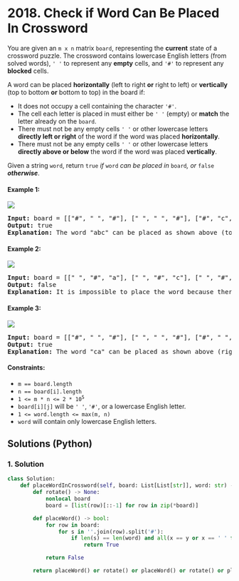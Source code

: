 # 2018. Check if Word Can Be Placed In Crossword
You are given an `m x n` matrix `board`, representing the **current** state of a crossword puzzle. The crossword contains lowercase English letters (from solved words), `' '` to represent any **empty** cells, and `'#'` to represent any **blocked** cells.

A word can be placed **horizontally** (left to right **or** right to left) or **vertically** (top to bottom **or** bottom to top) in the board if:
* It does not occupy a cell containing the character `'#'`.
* The cell each letter is placed in must either be `' '` (empty) or **match** the letter already on the `board`.
* There must not be any empty cells `' '` or other lowercase letters **directly left or right** of the word if the word was placed **horizontally**.
* There must not be any empty cells `' '` or other lowercase letters **directly above or below** the word if the word was placed **vertically**.

Given a string `word`, return `true` *if* `word` *can be placed in* `board`*, or* `false` ***otherwise***.

#### Example 1:
![](https://assets.leetcode.com/uploads/2021/10/04/crossword-ex1-1.png)
<pre>
<strong>Input:</strong> board = [["#", " ", "#"], [" ", " ", "#"], ["#", "c", " "]], word = "abc"
<strong>Output:</strong> true
<strong>Explanation:</strong> The word "abc" can be placed as shown above (top to bottom).
</pre>

#### Example 2:
![](https://assets.leetcode.com/uploads/2021/10/04/crossword-ex2-1.png)
<pre>
<strong>Input:</strong> board = [[" ", "#", "a"], [" ", "#", "c"], [" ", "#", "a"]], word = "ac"
<strong>Output:</strong> false
<strong>Explanation:</strong> It is impossible to place the word because there will always be a space/letter above or below it.
</pre>

#### Example 3:
![](https://assets.leetcode.com/uploads/2021/10/04/crossword-ex3-1.png)
<pre>
<strong>Input:</strong> board = [["#", " ", "#"], [" ", " ", "#"], ["#", " ", "c"]], word = "ca"
<strong>Output:</strong> true
<strong>Explanation:</strong> The word "ca" can be placed as shown above (right to left).
</pre>

#### Constraints:
* `m == board.length`
* `n == board[i].length`
* <code>1 <= m * n <= 2 * 10<sup>5</sup></code>
* `board[i][j]` will be `' '`, `'#'`, or a lowercase English letter.
* `1 <= word.length <= max(m, n)`
* `word` will contain only lowercase English letters.

## Solutions (Python)

### 1. Solution
```Python
class Solution:
    def placeWordInCrossword(self, board: List[List[str]], word: str) -> bool:
        def rotate() -> None:
            nonlocal board
            board = [list(row)[::-1] for row in zip(*board)]

        def placeWord() -> bool:
            for row in board:
                for s in ''.join(row).split('#'):
                    if len(s) == len(word) and all(x == y or x == ' ' for x, y in zip(s, word)):
                        return True

            return False

        return placeWord() or rotate() or placeWord() or rotate() or placeWord() or rotate() or placeWord()
```
